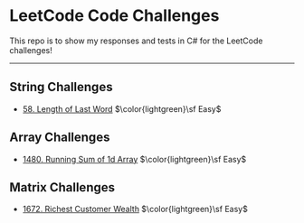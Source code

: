 # LeetCode Code Challenges

This repo is to show my responses and tests in C# for the LeetCode challenges!

---

## String Challenges

- [58. Length of Last Word](58/README.md) $\color{lightgreen}\sf Easy$

## Array Challenges

- [1480. Running Sum of 1d Array](1480/README.md) $\color{lightgreen}\sf Easy$

## Matrix Challenges

- [1672. Richest Customer Wealth](1672/README.md) $\color{lightgreen}\sf Easy$